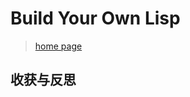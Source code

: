 <!--
 * @Author: 27
 * @LastEditors: 27
 * @Date: 2024-06-11 17:30:20
 * @LastEditTime: 2024-06-11 17:31:39
 * @FilePath: /learn_based_project/simple_lisp/doc.md
 * @description: type some description
-->
# Build Your Own Lisp
> [home page](http://www.buildyourownlisp.com/)

## 收获与反思
